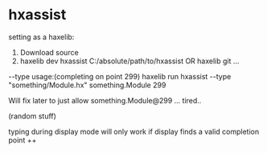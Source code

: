 hxassist
========

setting as a haxelib:
1. Download source
2. haxelib dev hxassist C:/absolute/path/to/hxassist
OR haxelib git ...


--type usage:(completing on point 299)
haxelib run hxassist --type "something/Module.hx" something.Module 299

Will fix later to just allow something.Module@299 ... tired..





(random stuff)

typing during display mode will only work if display finds a valid completion point ++